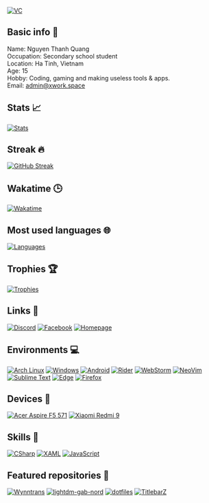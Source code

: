 [![VC](https://shields-io-visitor-counter.herokuapp.com/badge?page=AlphaNecron.AlphaNecron&label=VISITIORS&labelColor=000000&logo=GitHub&logoColor=FFFFFF&color=1D70B8&style=for-the-badge)](#)

## Basic info 📝
Name: Nguyen Thanh Quang  
Occupation: Secondary school student  
Location: Ha Tinh, Vietnam  
Age: 15  
Hobby: Coding, gaming and making useless tools & apps.  
Email: [admin@xwork.space](mailto:admin@xwork.space)

## Stats 📈
[![Stats](https://github-readme-stats.vercel.app/api?username=AlphaNecron&show_icons=true&hide_border=true&theme=discord_old_blurple&count_private=true "GitHub stats")](#)  

## Streak 🔥
[![GitHub Streak](http://github-readme-streak-stats.herokuapp.com?user=AlphaNecron&hide_border=true&background=23272A&ring=5865F2&fire=ED4245&dates=FEE75C&currStreakLabel=ED4245&sideNums=5865F2&currStreakNum=57F287&sideLabels=FFFFFF&stroke=FFFFFF)](#)

## Wakatime 🕒
[![Wakatime](https://github-readme-stats.vercel.app/api/wakatime?username=AlphaNecron&hide_border=true&theme=discord_old_blurple)](#)

## Most used languages 🌐
[![Languages](https://github-readme-stats.vercel.app/api/top-langs/?username=AlphaNecron&theme=discord_old_blurple&hide_border=true&layout=compact&hide=shell,python)](#)

## Trophies 🏆
[![Trophies](https://github-profile-trophy.vercel.app/?username=AlphaNecron&margin-w=10&theme=discord&no-frame=true)](#)

## Links 🔗
[![Discord](https://img.shields.io/badge/Discord-7289DA?style=for-the-badge&logo=discord&logoColor=white "Discord")](https://discord.com/users/534752817534074880)
[![Facebook](https://img.shields.io/badge/Facebook-1877F2?style=for-the-badge&logo=facebook&logoColor=white "Facebook")](https://facebook.com/AlphaNecron)
[![Homepage](https://img.shields.io/badge/Homepage-41BDF5?style=for-the-badge&logo=page&logoColor=white "Homepage")](https://xwork.space)

## Environments 💻
[![Arch Linux](https://img.shields.io/badge/Arch_Linux-1793D1?style=for-the-badge&logo=arch-linux&logoColor=white "Arch Linux")](https://archlinux.org/)
[![Windows](https://img.shields.io/badge/Windows-0078D6?style=for-the-badge&logo=windows&logoColor=white "Windows 10")](#)
[![Android](https://img.shields.io/badge/Android-3DDC84?style=for-the-badge&logo=android&logoColor=white "Android")](https://www.android.com/)
[![Rider](https://img.shields.io/badge/Rider-000000?style=for-the-badge&logo=Rider&logoColor=white "Rider")](https://www.jetbrains.com/rider/)
[![WebStorm](https://img.shields.io/badge/WebStorm-000000?style=for-the-badge&logo=WebStorm&logoColor=white "WebStorm")](https://www.jetbrains.com/webstorm/)
[![NeoVim](https://img.shields.io/badge/NeoVim-57A143?style=for-the-badge&logo=NeoVim&logoColor=white "NeoVim")](https://neovim.io/)
[![Sublime Text](https://img.shields.io/badge/Sublime_Text-FF9800?style=for-the-badge&logo=Sublime%20Text&logoColor=white "Sublime Text")](https://www.sublimetext.com/)
[![Edge](https://img.shields.io/badge/Edge-0078D7?style=for-the-badge&logo=microsoft%20edge&logoColor=white "Microsoft Edge")](https://www.microsoft.com/edge)
[![Firefox](https://img.shields.io/badge/Firefox-FF7139?style=for-the-badge&logo=firefox%20browser&logoColor=white "Mozilla Firefox")](https://www.mozilla.org/firefox)

## Devices 📱
[![Acer Aspire F5 571](https://img.shields.io/badge/Aspire_F5_571-83B81A?style=for-the-badge&logo=arch-linux&logoColor=white "Aspire F5 571")](https://www.acer.com/)
[![Xiaomi Redmi 9](https://img.shields.io/badge/Redmi_9-FA6709?style=for-the-badge&logo=xiaomi&logoColor=white "Redmi 9")](https://www.mi.com/)

## Skills 🚀
[![CSharp](https://img.shields.io/badge/CSharp-239120?style=for-the-badge&logo=c-sharp&logoColor=white "C#")](https://dotnet.microsoft.com)
[![XAML](https://img.shields.io/badge/XAML-0C54C2?style=for-the-badge&logo=xaml&logoColor=white "XAML")](https://microsoft.com)
[![JavaScript](https://img.shields.io/badge/JavaScript-F7DF1E?style=for-the-badge&logo=javascript&logoColor=black "JavaScript")](https://developer.mozilla.org/en-US/docs/Web/JavaScript)

## Featured repositories 🌟
[![Wynntrans](https://github-readme-stats.vercel.app/api/pin/?username=AlphaNecron&repo=Wynntrans&hide_border=true&theme=discord_old_blurple)](https://github.com/AlphaNecron/Wynntrans)
[![lightdm-gab-nord](https://github-readme-stats.vercel.app/api/pin/?username=AlphaNecron&repo=lightdm-gab-nord&hide_border=true&theme=discord_old_blurple)](https://github.com/AlphaNecron/lightdm-gab-nord)
[![dotfiles](https://github-readme-stats.vercel.app/api/pin/?username=AlphaNecron&repo=bspwm-dotfiles&hide_border=true&theme=discord_old_blurple)](https://github.com/AlphaNecron/bspwm-dotfiles)
[![TitlebarZ](https://github-readme-stats.vercel.app/api/pin/?username=AlphaNecron&repo=TitlebarZ&hide_border=true&theme=discord_old_blurple)](https://github.com/AlphaNecron/TitlebarZ)
